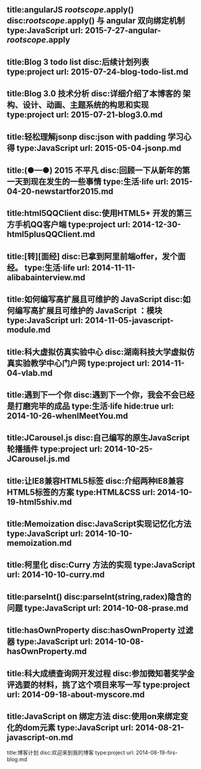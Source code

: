 title:angularJS $rootscope.$apply()
disc:$rootscope.$apply() 与 angular 双向绑定机制
type:JavaScript
url: 2015-7-27-angular-$rootscope.$apply
-------
title:Blog 3 todo list
disc:后续计划列表
type:project
url: 2015-07-24-blog-todo-list.md
-------
title:Blog 3.0 技术分析
disc:详细介绍了本博客的 架构、设计、动画、主题系统的构思和实现
type:project
url: 2015-07-21-blog3.0.md
-------
title:轻松理解jsonp
disc:json with padding 学习心得
type:JavaScript
url: 2015-05-04-jsonp.md
-------
title:(●—●) 2015 不平凡
disc:回顾一下从新年的第一天到现在发生的一些事情
type:生活·life
url: 2015-04-20-newstartfor2015.md
-------
title:html5QQClient
disc:使用HTML5+ 开发的第三方手机QQ客户端
type:project
url: 2014-12-30-html5plusQQClient.md
-------
title:[转][面经]
disc:已拿到阿里前端offer，发个面经。
type:生活·life
url: 2014-11-11-alibabainterview.md
-------
title:如何编写高扩展且可维护的 JavaScript
disc:如何编写高扩展且可维护的 JavaScript ：模块
type:JavaScript
url: 2014-11-05-javascript-module.md
-------
title:科大虚拟仿真实验中心
disc:湖南科技大学虚拟仿真实验教学中心门户网
type:project
url: 2014-11-04-vlab.md
-------
title:遇到下一个你
disc:遇到下一个你，我会不会已经是打磨完毕的成品
type:生活·life
hide:true
url: 2014-10-26-whenIMeetYou.md
-------
title:JCarousel.js
disc:自己编写的原生JavaScript轮播插件
type:project
url: 2014-10-25-JCarousel.js.md
-------
title:让IE8兼容HTML5标签
disc:介绍两种IE8兼容HTML5标签的方案
type:HTML&CSS
url: 2014-10-19-html5shiv.md
-------
title:Memoization
disc:JavaScript实现记忆化方法
type:JavaScript
url: 2014-10-10-memoization.md
-------
title:柯里化
disc:Curry 方法的实现
type:JavaScript
url: 2014-10-10-curry.md
-------
title:parseInt()
disc:parseInt(string,radex)隐含的问题
type:JavaScript
url: 2014-10-08-prase.md
-------
title:hasOwnProperty
disc:hasOwnProperty 过滤器
type:JavaScript
url: 2014-10-08-hasOwnProperty.md
-------
title:科大成绩查询网开发过程
disc:参加微知著奖学金评选要的材料，挑了这个项目来写一写
type:project
url: 2014-09-18-about-myscore.md
-------
title:JavaScript on 绑定方法
disc:使用on来绑定变化的dom元素
type:JavaScript
url: 2014-08-21-javascript-on.md
-------
title:博客计划
disc:欢迎来到我的博客
type:project
url: 2014-08-19-firs-blog.md